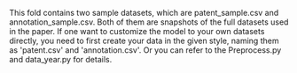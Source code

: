 This fold contains two sample datasets, which are patent_sample.csv and annotation_sample.csv. Both of them are snapshots of the full datasets used in the paper. 
If one want to customize the model to your own datasets directly, you need to first create your data in the given style, naming them as 'patent.csv' and 'annotation.csv'.
Or you can refer to the Preprocess.py and data_year.py for details.
